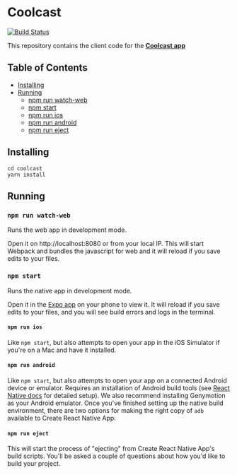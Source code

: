 # Coolcast
[![Build Status](https://travis-ci.org/rickiesmooth/coolcast.svg?branch=master)](https://travis-ci.org/rickiesmooth/coolcast)

This repository contains the client code for the [**Coolcast app**](https://coolcast.ricksm.it)

## Table of Contents

* [Installing](#installing)
* [Running](#available-scripts)
  * [npm run watch-web](#npm-run-watch-web)
  * [npm start](#npm-start)
  * [npm run ios](#npm-run-ios)
  * [npm run android](#npm-run-android)
  * [npm run eject](#npm-run-eject)

## Installing

```
cd coolcast
yarn install
```

## Running

### `npm run watch-web`

Runs the web app in development mode.

Open it on http://localhost:8080 or from your local IP. This will start Webpack and bundles the javascript for web and it will reload if you save edits to your files.

### `npm start`

Runs the native app in development mode.

Open it in the [Expo app](https://expo.io) on your phone to view it. It will reload if you save edits to your files, and you will see build errors and logs in the terminal.


#### `npm run ios`

Like `npm start`, but also attempts to open your app in the iOS Simulator if you're on a Mac and have it installed.

#### `npm run android`

Like `npm start`, but also attempts to open your app on a connected Android device or emulator. Requires an installation of Android build tools (see [React Native docs](https://facebook.github.io/react-native/docs/getting-started.html) for detailed setup). We also recommend installing Genymotion as your Android emulator. Once you've finished setting up the native build environment, there are two options for making the right copy of `adb` available to Create React Native App:

#### `npm run eject`

This will start the process of "ejecting" from Create React Native App's build scripts. You'll be asked a couple of questions about how you'd like to build your project.
